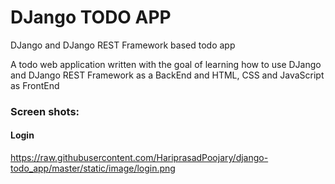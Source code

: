 # DJango TODO APP

DJango and DJango REST Framework based todo app

A todo web application written with the goal of learning how to use DJango and DJango REST Framework as a BackEnd and HTML, CSS and JavaScript as FrontEnd

### Screen shots:

#### Login

https://raw.githubusercontent.com/HariprasadPoojary/django-todo_app/master/static/image/login.png
